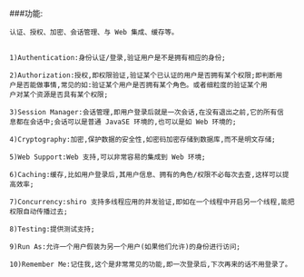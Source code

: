###功能:

    认证、授权、加密、会话管理、与 Web 集成、缓存等。


    1)Authentication:身份认证/登录,验证用户是不是拥有相应的身份;
    
    2)Authorization:授权,即权限验证,验证某个已认证的用户是否拥有某个权限;即判断用
    户是否能做事情,常见的如:验证某个用户是否拥有某个角色。或者细粒度的验证某个用
    户对某个资源是否具有某个权限;
    
    3)Session Manager:会话管理,即用户登录后就是一次会话,在没有退出之前,它的所有信
    息都在会话中;会话可以是普通 JavaSE 环境的,也可以是如 Web 环境的;
    
    4)Cryptography:加密,保护数据的安全性,如密码加密存储到数据库,而不是明文存储;
    
    5)Web Support:Web 支持,可以非常容易的集成到 Web 环境;
    
    6)Caching:缓存,比如用户登录后,其用户信息、拥有的角色/权限不必每次去查,这样可以提高效率;
    
    7)Concurrency:shiro 支持多线程应用的并发验证,即如在一个线程中开启另一个线程,能把权限自动传播过去;
                                                
    8)Testing:提供测试支持;
    
    9)Run As:允许一个用户假装为另一个用户(如果他们允许)的身份进行访问;
    
    10)Remember Me:记住我,这个是非常常见的功能,即一次登录后,下次再来的话不用登录了。